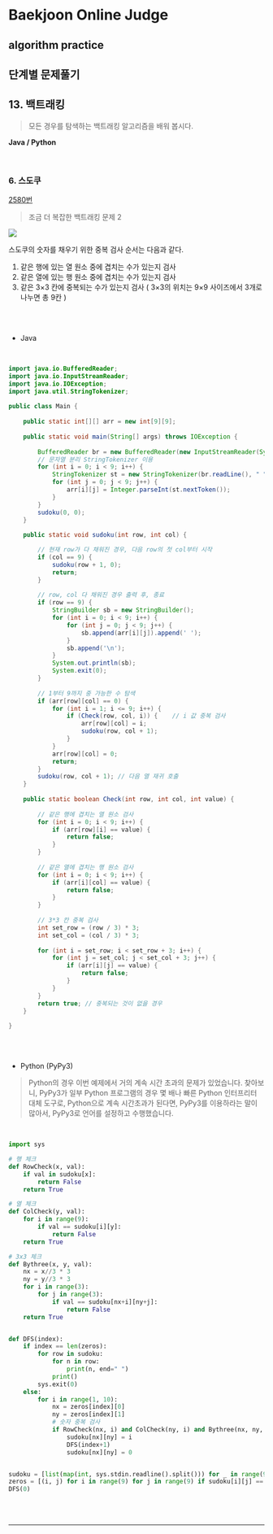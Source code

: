 # Baekjoon Online Judge

## algorithm practice

## 단계별 문제풀기

## 13. 백트래킹

> 모든 경우를 탐색하는 백트래킹 알고리즘을 배워 봅시다.

**Java / Python**

<br>

### 6. 스도쿠
[2580번](https://www.acmicpc.net/problem/2580) 
> 조금 더 복잡한 백트래킹 문제 2

![](https://images.velog.io/images/jini_eun/post/01d391c4-18a1-4b97-827a-41c84474223e/image.png)

스도쿠의 숫자를 채우기 위한 중복 검사 순서는 다음과 같다.
1. 같은 행에 있는 열 원소 중에 겹치는 수가 있는지 검사
2. 같은 열에 있는 행 원소 중에 겹치는 수가 있는지 검사
3. 같은 3×3 칸에 중복되는 수가 있는지 검사
( 3×3의 위치는 9×9 사이즈에서 3개로 나누면 총 9칸 )

<br><br>

- Java
<br>

```java
import java.io.BufferedReader;
import java.io.InputStreamReader;
import java.io.IOException;
import java.util.StringTokenizer;
 
public class Main {
 
	public static int[][] arr = new int[9][9];
 
	public static void main(String[] args) throws IOException {
 
		BufferedReader br = new BufferedReader(new InputStreamReader(System.in));
        // 문자열 분리 StringTokenizer 이용
		for (int i = 0; i < 9; i++) {
			StringTokenizer st = new StringTokenizer(br.readLine(), " ");
			for (int j = 0; j < 9; j++) {
				arr[i][j] = Integer.parseInt(st.nextToken());
			}
		}
		sudoku(0, 0);
	}
 
	public static void sudoku(int row, int col) {

		// 현재 row가 다 채워진 경우, 다음 row의 첫 col부터 시작
		if (col == 9) {
			sudoku(row + 1, 0);
			return;
		}
 
		// row, col 다 채워진 경우 출력 후, 종료
		if (row == 9) {
			StringBuilder sb = new StringBuilder();
			for (int i = 0; i < 9; i++) {
				for (int j = 0; j < 9; j++) {
					sb.append(arr[i][j]).append(' ');
				}
				sb.append('\n');
			}
			System.out.println(sb);
			System.exit(0);
		}
 
		// 1부터 9까지 중 가능한 수 탐색
		if (arr[row][col] == 0) {
			for (int i = 1; i <= 9; i++) {
				if (Check(row, col, i)) {    // i 값 중복 검사
					arr[row][col] = i;
					sudoku(row, col + 1);
				}
			}
			arr[row][col] = 0;
			return;
		}
		sudoku(row, col + 1); // 다음 열 재귀 호출
	}
 
	public static boolean Check(int row, int col, int value) {
 
		// 같은 행에 겹치는 열 원소 검사
		for (int i = 0; i < 9; i++) {
			if (arr[row][i] == value) {
				return false;
			}
		}
 
		// 같은 열에 겹치는 행 원소 검사
		for (int i = 0; i < 9; i++) {
			if (arr[i][col] == value) {
				return false;
			}
		}
 
		// 3*3 칸 중복 검사
		int set_row = (row / 3) * 3;
		int set_col = (col / 3) * 3;
 
		for (int i = set_row; i < set_row + 3; i++) {
			for (int j = set_col; j < set_col + 3; j++) {
				if (arr[i][j] == value) {
					return false;
				}
			}
		}
		return true; // 중복되는 것이 없을 경우
	}
 
}
```



<br><br>

- Python (PyPy3)

> Python의 경우 이번 예제에서 거의 계속 시간 초과의 문제가 있었습니다. 찾아보니, PyPy3가 일부 Python 프로그램의 경우 몇 배나 빠른 Python 인터프리터 대체 도구로, Python으로 계속 시간초과가 된다면, PyPy3를 이용하라는 말이 많아서, PyPy3로 언어를 설정하고 수행했습니다.


<br>

```python
import sys

# 행 체크
def RowCheck(x, val):
    if val in sudoku[x]:
        return False
    return True

# 열 체크
def ColCheck(y, val):
    for i in range(9):
        if val == sudoku[i][y]:
            return False
    return True

# 3x3 체크
def Bythree(x, y, val):
    nx = x//3 * 3
    ny = y//3 * 3
    for i in range(3):
        for j in range(3):
            if val == sudoku[nx+i][ny+j]:
                return False
    return True


def DFS(index):
    if index == len(zeros):
        for row in sudoku:
            for n in row:
                print(n, end=" ")
            print()
        sys.exit(0)
    else:
        for i in range(1, 10):
            nx = zeros[index][0]
            ny = zeros[index][1]
            # 숫자 중복 검사
            if RowCheck(nx, i) and ColCheck(ny, i) and Bythree(nx, ny, i):
                sudoku[nx][ny] = i
                DFS(index+1)
                sudoku[nx][ny] = 0


sudoku = [list(map(int, sys.stdin.readline().split())) for _ in range(9)]
zeros = [(i, j) for i in range(9) for j in range(9) if sudoku[i][j] == 0]
DFS(0)
```

<br><br>

---

<br>

